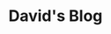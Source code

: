 ---
title: David's Blog
excerpt: Here is the blog section.
menu:
  main:
    name: "Blog"
    pre: fal fa-newspaper
---
